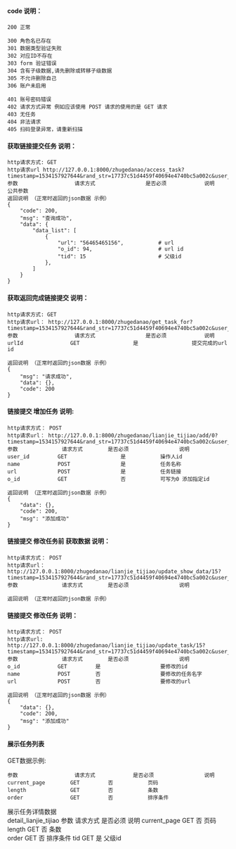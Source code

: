
#### code 说明：
```
200 正常

300 角色名已存在
301 数据类型验证失败
302 对应ID不存在
303 form 验证错误
304 含有子级数据,请先删除或转移子级数据
305 不允许删除自己
306 账户未启用

401 账号密码错误
402 请求方式异常 例如应该使用 POST 请求的使用的是 GET 请求
403 无任务
404 非法请求
405 扫码登录异常，请重新扫描

```

#### 获取链接提交任务 说明：

``` 
http请求方式: GET
http请求url http://127.0.0.1:8000/zhugedanao/access_task?timestamp=1534157927644&rand_str=17737c51d4459f40694e4740bc5a002c&user_id=11
参数   				请求方式		        是否必须            说明
公共参数
返回说明 （正常时返回的json数据 示例）
{
    "code": 200,
    "msg": "查询成功",
    "data": {
        "data_list": [
            {
                "url": "56465465156",           # url
                "o_id": 94,                     # url id 
                "tid": 15                       # 父级id
            },
        ]
    }
}
```

#### 获取返回完成链接提交 说明：

``` 
http请求方式: GET
http请求url： http://127.0.0.1:8000/zhugedanao/get_task_for?timestamp=1534157927644&rand_str=17737c51d4459f40694e4740bc5a002c&user_id=11&urlId=94
参数   				请求方式		        是否必须            说明
urlId               GET                 是                 提交完成的url id

返回说明 （正常时返回的json数据 示例）
{
    "msg": "请求成功",
    "data": {},
    "code": 200
}
```

#### 链接提交 增加任务 说明:
``` 
http请求方式： POST
http请求url： http://127.0.0.1:8000/zhugedanao/lianjie_tijiao/add/0?timestamp=1534157927644&rand_str=17737c51d4459f40694e4740bc5a002c&user_id=11
参数   			请求方式		是否必须 		        说明
user_id			GET					是 			操作人id
name 			POST				是 			任务名称
url		        POST				是 			任务链接
o_id            GET                 否           可写为0 添加指定id

返回说明 （正常时返回的json数据 示例）
{
    "data": {},
    "code": 200,
    "msg": "添加成功"
}
```

#### 链接提交 修改任务前 获取数据 说明：
``` 
http请求方式： POST
http请求url： http://127.0.0.1:8000/zhugedanao/lianjie_tijiao/update_show_data/15?timestamp=1534157927644&rand_str=17737c51d4459f40694e4740bc5a002c&user_id=11
参数   			请求方式		是否必须 		        说明

返回说明 （正常时返回的json数据 示例）

```

#### 链接提交 修改任务 说明：
``` 
http请求方式： POST
http请求url:  http://127.0.0.1:8000/zhugedanao/lianjie_tijiao/update_task/15?timestamp=1534157927644&rand_str=17737c51d4459f40694e4740bc5a002c&user_id=11&o_id=2
参数   			请求方式		是否必须 		        说明
o_id            GET         是                   要修改的id
name            POST        否                   要修改的任务名字
url             POST        否                   要修改的url

返回说明 （正常时返回的json数据 示例）
{
    "data": {},
    "code": 200,
    "msg": "添加成功"
}
```











#### 展示任务列表

GET数据示例:

```
参数   			    请求方式	        是否必须 		        说明
current_page		GET			否			页码
length				GET			否			条数	
order				GET			否			排序条件
```


展示任务详情数据  
detail_lianjie_tijiao
参数   				请求方式		是否必须     说明
current_page	    GET			否			页码
length				GET			否			条数	
order				GET			否			排序条件
tid			        GET			是 			父级id



























